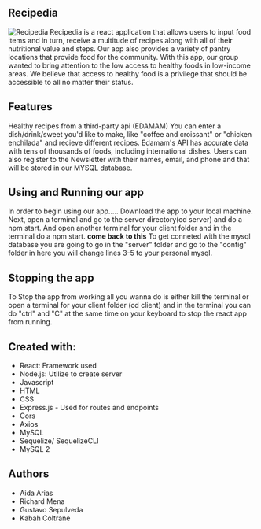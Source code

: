 ## Recipedia
![Recipedia](../images/hopehacksLogo.webp)
Recipedia is a react application that allows users to input food items and in turn, receive a multitude of recipes along with all of their nutritional value and steps. Our app also provides a variety of pantry locations that provide food for the community. With this app, our group wanted to bring attention to the low access to healthy foods in low-income areas. We believe that access to healthy food is a privilege that should be accessible to all no matter their status.

## Features
Healthy recipes from a third-party api (EDAMAM) 
You can enter a dish/drink/sweet you'd like to make, like "coffee and croissant" or "chicken enchilada" and recieve different recipes. Edamam's API has accurate data with tens of thousands of foods, including international dishes.
Users can also register to the Newsletter with their names, email, and phone and that will be stored in our MYSQL database.


## Using and Running our app
In order to begin using our app.....
Download the app to your local machine. Next, open a terminal and go to the server directory(cd server) and do a npm start. And open another terminal for your client folder and in the terminal do a npm start.
**come back to this**
To get conneted with the mysql database you are going to go in the "server" folder and go to the "config" folder in here you will change lines 3-5 to your personal mysql. 

## Stopping the app
To Stop the app from working all you wanna do is either kill the terminal or open a terminal for your client folder (cd client) and in the terminal you can do "ctrl" and "C" at the same time on your keyboard to stop the react app from running.

## Created with:
- React: Framework used
- Node.js: Utilize to create server
- Javascript
- HTML
- CSS
- Express.js - Used for routes and endpoints
- Cors
- Axios
- MySQL
- Sequelize/ SequelizeCLI
- MySQL 2

## Authors
- Aida Arias
- Richard Mena
- Gustavo Sepulveda
- Kabah Coltrane
